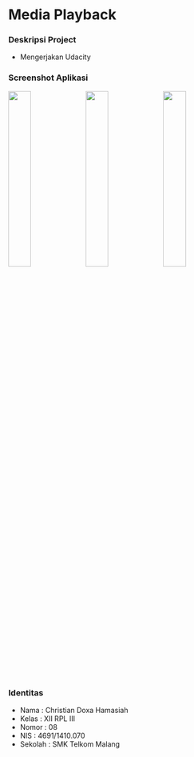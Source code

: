 # Media Playback
### Deskripsi Project
- Mengerjakan Udacity

### Screenshot Aplikasi
<img src="https://preview.ibb.co/mCMmJk/Screenshot_1505583119.png" width="30%"> <img src="https://preview.ibb.co/fy744Q/Screenshot_1505583115.png" width="30%"> <img src="https://preview.ibb.co/eUsRJk/Screenshot_1505583030.png" width="30%">
<br>

### Identitas
- Nama  : Christian Doxa Hamasiah
- Kelas : XII RPL III
- Nomor : 08
- NIS   : 4691/1410.070
- Sekolah  : SMK Telkom Malang

